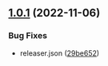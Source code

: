 ## [1.0.1](https://github.com/idetik/coretik/compare/v1.0.0...v1.0.1) (2022-11-06)


### Bug Fixes

* releaser.json ([29be652](https://github.com/idetik/coretik/commit/29be652346335f657f1ea521dd011fabf431eb99))
